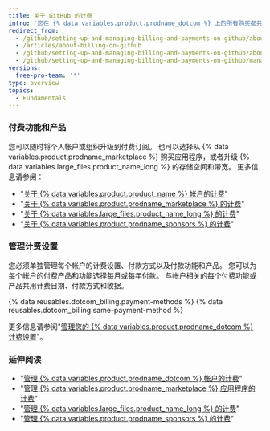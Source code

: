 ```yaml
---
title: 关于 GitHub 的计费
intro: '您在 {% data variables.product.prodname_dotcom %} 上的所有购买都共用您帐户的计费日期、付款方式和收据。'
redirect_from:
  - /github/setting-up-and-managing-billing-and-payments-on-github/about-billing-on-github
  - /articles/about-billing-on-github
  - /github/setting-up-and-managing-billing-and-payments-on-github/about-billing-on-github
  - /github/setting-up-and-managing-billing-and-payments-on-github/managing-your-github-billing-settings/about-billing-on-github
versions:
  free-pro-team: '*'
type: overview
topics:
  - Fundamentals
---
```


### 付费功能和产品

您可以随时将个人帐户或组织升级到付费订阅。 也可以选择从 {% data variables.product.prodname_marketplace %} 购买应用程序，或者升级 {% data variables.large_files.product_name_long %} 的存储空间和带宽。 更多信息请参阅：
- "[关于 {% data variables.product.product_name %} 帐户的计费](/articles/about-billing-for-github-accounts)"
- "[关于 {% data variables.product.prodname_marketplace %} 的计费](/articles/about-billing-for-github-marketplace)"
- "[关于 {% data variables.large_files.product_name_long %} 的计费](/articles/about-billing-for-git-large-file-storage)"
- "[关于 {% data variables.product.prodname_sponsors %} 的计费](/articles/about-billing-for-github-sponsors)"

### 管理计费设置

您必须单独管理每个帐户的计费设置、付款方式以及付款功能和产品。 您可以为每个帐户的付费产品和功能选择每月或每年付款。 与帐户相关的每个付费功能或产品共用计费日期、付款方式和收据。

{% data reusables.dotcom_billing.payment-methods %} {% data reusables.dotcom_billing.same-payment-method %}

更多信息请参阅"[管理您的 {% data variables.product.prodname_dotcom %} 计费设置](/articles/managing-your-github-billing-settings)"。

### 延伸阅读

- "[管理 {% data variables.product.prodname_dotcom %} 帐户的计费](/articles/managing-billing-for-your-github-account)"
- "[管理 {% data variables.product.prodname_marketplace %} 应用程序的计费](/articles/managing-billing-for-github-marketplace-apps)"
- "[管理 {% data variables.large_files.product_name_long %} 的计费](/articles/managing-billing-for-git-large-file-storage)"
- "[管理 {% data variables.product.prodname_sponsors %} 的计费](/articles/managing-billing-for-github-sponsors)"
